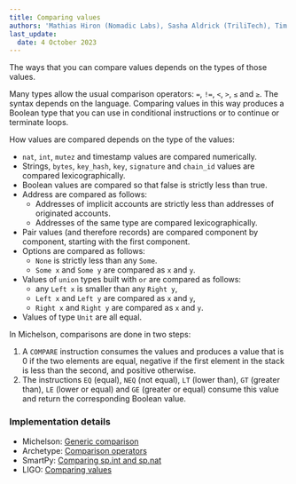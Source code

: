 ```yaml
---
title: Comparing values
authors: 'Mathias Hiron (Nomadic Labs), Sasha Aldrick (TriliTech), Tim McMackin (TriliTech)'
last_update:
  date: 4 October 2023
---
```


The ways that you can compare values depends on the types of those values.

Many types allow the usual comparison operators: `=`, `!=`, `<`, `>`, `≤` and `≥`.
The syntax depends on the language.
Comparing values in this way produces a Boolean type that you can use in conditional instructions or to continue or terminate loops.

How values are compared depends on the type of the values:

- `nat`, `int`, `mutez` and timestamp values are compared numerically.
- Strings, `bytes`, `key_hash`, `key`, `signature` and `chain_id` values are compared lexicographically.
- Boolean values are compared so that false is strictly less than true.
- Address are compared as follows:
  - Addresses of implicit accounts are strictly less than addresses of originated accounts.
  - Addresses of the same type are compared lexicographically.
- Pair values (and therefore records) are compared component by component, starting with the first component.
- Options are compared as follows:
  - `None` is strictly less than any `Some`.
  - `Some x` and `Some y` are compared as `x` and `y`.
- Values of `union` types built with `or` are compared as follows:
  - any `Left x` is smaller than any `Right y`,
  - `Left x` and `Left y` are compared as `x` and `y`,
  - `Right x` and `Right y` are compared as `x` and `y`.
- Values of type `Unit` are all equal.

In Michelson, comparisons are done in two steps:

1. A `COMPARE` instruction consumes the values and produces a value that is 0 if the two elements are equal, negative if the first element in the stack is less than the second, and positive otherwise.
1. The instructions `EQ` (equal), `NEQ` (not equal), `LT` (lower than), `GT` (greater than), `LE` (lower or equal) and `GE` (greater or equal) consume this value and return the corresponding Boolean value.

### Implementation details

- Michelson: [Generic comparison](https://tezos.gitlab.io/active/michelson.html#generic-comparison)
- Archetype: [Comparison operators](https://archetype-lang.org/docs/reference/expressions/operators/arithmetic#a--b-7)
- SmartPy: [Comparing sp.int and sp.nat](https://smartpy.io/manual/syntax/integers-and-mutez#comparison)
- LIGO: [Comparing values](https://ligolang.org/docs/language-basics/boolean-if-else#comparing-values)
